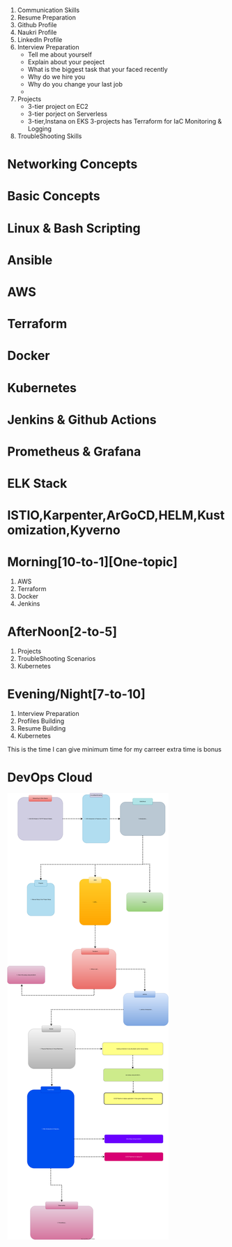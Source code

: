 1. Communication Skills
2. Resume Preparation
3. Github Profile
4. Naukri Profile
5. LinkedIn Profile
6. Interview Preparation
   - Tell me about yourself
   - Explain about your peoject
   - What is the biggest task that your faced recently
   - Why do we hire you
   - Why do you change your last job
   - 
7. Projects
   - 3-tier project on EC2
   - 3-tier porject on Serverless
   - 3-tier,Instana on EKS
     3-projects has 
     Terraform for IaC
     Monitoring & Logging
8. TroubleShooting Skills


# Networking Concepts

# Basic Concepts

# Linux & Bash Scripting

# Ansible

# AWS

# Terraform

# Docker

# Kubernetes

# Jenkins & Github Actions 

# Prometheus & Grafana

# ELK Stack

# ISTIO,Karpenter,ArGoCD,HELM,Kustomization,Kyverno

# Morning[10-to-1][One-topic]
1. AWS
2. Terraform
3. Docker
4. Jenkins

# AfterNoon[2-to-5]
1. Projects
2. TroubleShooting Scenarios
3. Kubernetes

# Evening/Night[7-to-10]
1. Interview Preparation
2. Profiles Building
3. Resume Building
4. Kubernetes

This is the time I can give minimum time for my carreer extra time is bonus












# DevOps Cloud
![DevOps Flow](./images/flow.drawio.svg)